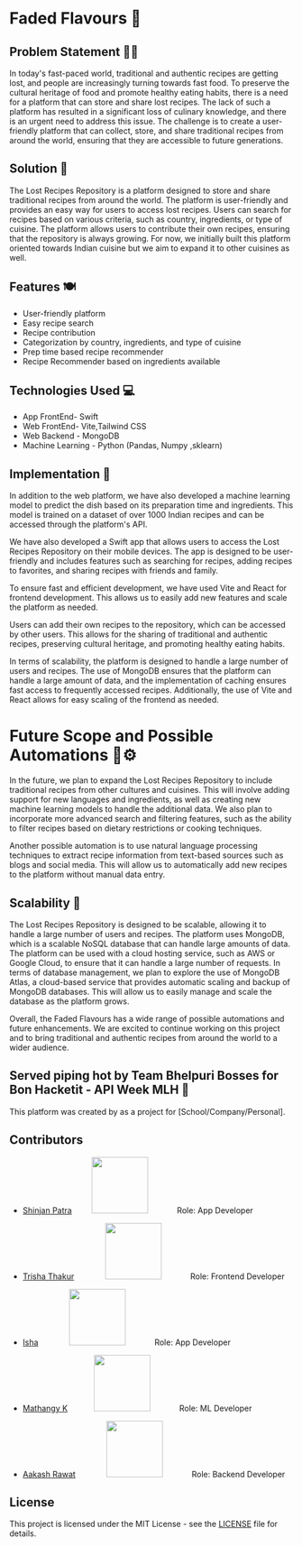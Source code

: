 # Faded Flavours 🍛

## Problem Statement 👩‍🍳

In today's fast-paced world, traditional and authentic recipes are getting lost, and people are increasingly turning towards fast food. To preserve the cultural heritage of food and promote healthy eating habits, there is a need for a platform that can store and share lost recipes. The lack of such a platform has resulted in a significant loss of culinary knowledge, and there is an urgent need to address this issue. The challenge is to create a user-friendly platform that can collect, store, and share traditional recipes from around the world, ensuring that they are accessible to future generations.

## Solution 🍳

The Lost Recipes Repository is a platform designed to store and share traditional recipes from around the world. The platform is user-friendly and provides an easy way for users to access lost recipes. Users can search for recipes based on various criteria, such as country, ingredients, or type of cuisine. The platform allows users to contribute their own recipes, ensuring that the repository is always growing. For now, we initially built this platform oriented towards Indian cuisine but we aim to expand it to other cuisines as well.

## Features 🍽

- User-friendly platform
- Easy recipe search
- Recipe contribution
- Categorization by country, ingredients, and type of cuisine
- Prep time based recipe recommender
- Recipe Recommender based on ingredients available

## Technologies Used 💻 

- App FrontEnd- Swift
- Web FrontEnd- Vite,Tailwind CSS
- Web Backend - MongoDB
- Machine Learning - Python (Pandas, Numpy ,sklearn)


## Implementation  📃 

In addition to the web platform, we have also developed a machine learning model to predict the dish based on its preparation time and ingredients. This model is trained on a dataset of over 1000 Indian recipes and can be accessed through the platform's API.

We have also developed a Swift app that allows users to access the Lost Recipes Repository on their mobile devices. The app is designed to be user-friendly and includes features such as searching for recipes, adding recipes to favorites, and sharing recipes with friends and family.

To ensure fast and efficient development, we have used Vite and React for frontend development. This allows us to easily add new features and scale the platform as needed.

Users can add their own recipes to the repository, which can be accessed by other users. This allows for the sharing of traditional and authentic recipes, preserving cultural heritage, and promoting healthy eating habits.

In terms of scalability, the platform is designed to handle a large number of users and recipes. The use of MongoDB ensures that the platform can handle a large amount of data, and the implementation of caching ensures fast access to frequently accessed recipes. Additionally, the use of Vite and React allows for easy scaling of the frontend as needed.


# Future Scope and Possible Automations 🔧⚙

In the future, we plan to expand the Lost Recipes Repository to include traditional recipes from other cultures and cuisines. This will involve adding support for new languages and ingredients, as well as creating new machine learning models to handle the additional data. We also plan to incorporate more advanced search and filtering features, such as the ability to filter recipes based on dietary restrictions or cooking techniques.

Another possible automation is to use natural language processing techniques to extract recipe information from text-based sources such as blogs and social media. This will allow us to automatically add new recipes to the platform without manual data entry.


## Scalability 🔬

The Lost Recipes Repository is designed to be scalable, allowing it to handle a large number of users and recipes. The platform uses MongoDB, which is a scalable NoSQL database that can handle large amounts of data. The platform can be used with  a cloud hosting service, such as AWS or Google Cloud, to ensure that it can handle a large number of requests.
In terms of database management, we plan to explore the use of MongoDB Atlas, a cloud-based service that provides automatic scaling and backup of MongoDB databases. This will allow us to easily manage and scale the database as the platform grows.

Overall, the Faded Flavours has a wide range of possible automations and future enhancements. We are excited to continue working on this project and to bring traditional and authentic recipes from around the world to a wider audience.



## Served piping hot by Team Bhelpuri Bosses for Bon Hacketit - API Week MLH 🥘

This platform was created by  as a project for [School/Company/Personal]. 

## Contributors


- [Shinjan Patra](https://github.com/flaminshinjan) &nbsp;&nbsp;&nbsp;&nbsp;&nbsp;&nbsp;&nbsp; <img src="https://github.com/flaminshinjan.png" width="100">&nbsp;&nbsp;&nbsp;&nbsp;&nbsp;&nbsp;&nbsp;&nbsp;&nbsp;&nbsp;&nbsp;&nbsp; Role: App Developer

- [Trisha Thakur](https://github.com/trisha-thakur) &nbsp;&nbsp;&nbsp;&nbsp;&nbsp;&nbsp;&nbsp;&nbsp;&nbsp;&nbsp;&nbsp;&nbsp; <img src="https://github.com/trisha-thakur.png" width="100">&nbsp;&nbsp;&nbsp;&nbsp;&nbsp;&nbsp;&nbsp;&nbsp;&nbsp;&nbsp;&nbsp;&nbsp; Role: Frontend Developer

- [Isha](https://github.com/isha2125) &nbsp;&nbsp;&nbsp;&nbsp;&nbsp;&nbsp;&nbsp;&nbsp;&nbsp;&nbsp;&nbsp;&nbsp; <img src="https://github.com/isha2125.png" width="100">&nbsp;&nbsp;&nbsp;&nbsp;&nbsp;&nbsp;&nbsp;&nbsp;&nbsp;&nbsp;&nbsp;&nbsp; Role: App Developer

- [Mathangy K](https://github.com/mkswagger) &nbsp;&nbsp;&nbsp;&nbsp;&nbsp;&nbsp;&nbsp;&nbsp;&nbsp;&nbsp; <img src="https://github.com/mkswagger.png" width="100">&nbsp;&nbsp;&nbsp;&nbsp;&nbsp;&nbsp;&nbsp;&nbsp;&nbsp;&nbsp;&nbsp;&nbsp; Role: ML Developer

- [Aakash Rawat](https://github.com/tripsterxx) &nbsp;&nbsp;&nbsp;&nbsp;&nbsp;&nbsp;&nbsp;&nbsp;&nbsp;&nbsp;&nbsp;&nbsp; <img src="https://github.com/tripsterxx.png" width="100">&nbsp;&nbsp;&nbsp;&nbsp;&nbsp;&nbsp;&nbsp;&nbsp;&nbsp;&nbsp;&nbsp;&nbsp; Role: Backend Developer



## License

This project is licensed under the MIT License - see the [LICENSE](LICENSE) file for details.
